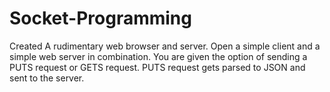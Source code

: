 Socket-Programming
==================
Created A rudimentary web browser and server. Open a simple client and a simple web server in combination.
You are given the option of sending a PUTS request or GETS request. 
PUTS request gets parsed to JSON and sent to the server. 
